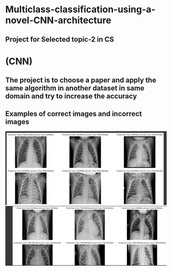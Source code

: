 # Multiclass-classification-using-a-novel-CNN-architecture
## Project for Selected topic-2 in CS
# (CNN)
## The project is to choose a paper and apply the same algorithm in another dataset in same domain and try to increase the accuracy

## Examples of correct images and incorrect images
<img src="readme_images/first.jpg" alt="show correct images">

<img src="readme_images/second.jpg" alt="show incorrect inages">
